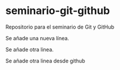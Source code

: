 # seminario-git-github
Repositorio para el seminario de Git y GitHub

Se añade una nueva línea.

Se añade otra linea.

Se añade otra linea desde github
